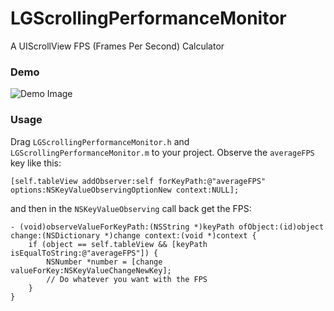 # LGScrollingPerformanceMonitor
A UIScrollView FPS (Frames Per Second) Calculator

### Demo
![Demo Image](https://cloud.githubusercontent.com/assets/3366713/9149902/e6bd2506-3df2-11e5-8252-fafb8a1c6db2.gif)


### Usage
Drag `LGScrollingPerformanceMonitor.h` and `LGScrollingPerformanceMonitor.m` to your project. Observe the `averageFPS` key like this:
```
[self.tableView addObserver:self forKeyPath:@"averageFPS" options:NSKeyValueObservingOptionNew context:NULL];
```
and then in the `NSKeyValueObserving` call back get the FPS:
```
- (void)observeValueForKeyPath:(NSString *)keyPath ofObject:(id)object change:(NSDictionary *)change context:(void *)context {
    if (object == self.tableView && [keyPath isEqualToString:@"averageFPS"]) {
        NSNumber *number = [change valueForKey:NSKeyValueChangeNewKey];
        // Do whatever you want with the FPS
    }
}
```
